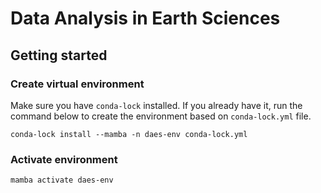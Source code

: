 # Data Analysis in Earth Sciences

## Getting started
### Create virtual environment

Make sure you have `conda-lock` installed. If you already have it, run the command below to create the environment based on `conda-lock.yml` file.

```
conda-lock install --mamba -n daes-env conda-lock.yml
```

### Activate environment

```
mamba activate daes-env
```

